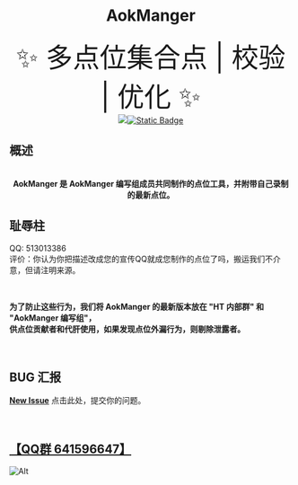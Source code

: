 <div align="center">

# AokManger
<font size="7">✨ 多点位集合点 | 校验 | 优化 ✨</font><br>
<a href="https://github.com/Xrhhhilo/AokManger/commits/main"><img src="https://img.shields.io/github/last-commit/Xrhhhilo/AokManger?label=Last%20Commit&logo=Github&style=flat-square"></a>[![Static Badge](https://img.shields.io/badge/QQ%20%E7%BE%A4-641596647-green?style=flat-square)](http://qm.qq.com/cgi-bin/qm/qr?_wv=1027&k=OAq2sc9yqgXzipp_Csr6jJXVpz6DUCm2&authKey=MK1LLCNDnGSZOLMAV5DrU%2BCr8qDccmFi3U6QGbj1wM%2F9x7Lk5HoT193wx2BBgju3&noverify=0&group_code=641596647)

</div>

## 概述

<div align="center">

<br>
<strong>AokManger 是 AokManger 编写组成员共同制作的点位工具，并附带自己录制的最新点位。</strong><br>

</div>

## 耻辱柱

QQ: 513013386  
评价：你认为你把描述改成您的宣传QQ就成您制作的点位了吗，搬运我们不介意，但请注明来源。

<br>

<strong>为了防止这些行为，我们将 AokManger 的最新版本放在 "HT 内部群" 和 "AokManger 编写组"，</strong>  
<strong>供点位贡献者和代肝使用，如果发现点位外漏行为，则剔除泄露者。</strong>

<br>

## BUG 汇报

[**New Issue**](https://github.com/Xrhhhilo/AokManger/issues/new) 点击此处，提交你的问题。

<br>

## [【QQ群 641596647】](https://hacktools.store/qqgroup)
![Alt](https://repobeats.axiom.co/api/embed/92453ea2e7d1e4a43c6b5f45a151ce87ce0db261.svg "Repobeats analytics image")